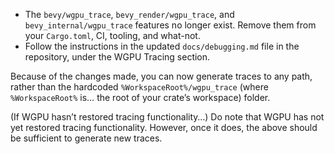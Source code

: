 - The `bevy/wgpu_trace`, `bevy_render/wgpu_trace`, and `bevy_internal/wgpu_trace` features no longer exist. Remove them from your `Cargo.toml`, CI, tooling, and what-not.
- Follow the instructions in the updated `docs/debugging.md` file in the repository, under the WGPU Tracing section.

Because of the changes made, you can now generate traces to any path, rather than the hardcoded `%WorkspaceRoot%/wgpu_trace` (where `%WorkspaceRoot%` is… the root of your crate’s workspace) folder.

(If WGPU hasn’t restored tracing functionality…) Do note that WGPU has not yet restored tracing functionality. However, once it does, the above should be sufficient to generate new traces.

